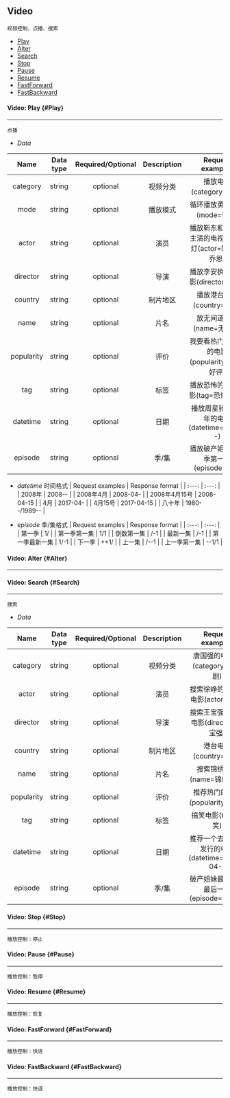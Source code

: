 ## Video

```
视频控制、点播、搜索
```
* [Play](#Play)
* [Alter](#Alter)
* [Search](#Search)
* [Stop](#Stop)
* [Pause](#Pause)
* [Resume](#Resume)
* [FastForward](#FastForward)
* [FastBackward](#FastBackward)


#### Video: Play {#Play}

---
```
点播
```

* _Data_

| Name | Data type | Required/Optional | Description | Request examples |
| :---: | :---: | :---: |:---: |:---: |
| category | string | optional | 视频分类 | 播放电影(category=电影) |
| mode | string | optional | 播放模式 | 循环播放勇敢的心(mode=循环) |
| actor | string | optional | 演员 | 播放靳东和陈乔恩主演的电视剧鬼吹灯(actor=靳东,陈乔恩) |
| director | string | optional | 导演 | 播放李安执导的电影(director=李安) |
| country | string | optional | 制片地区 | 播放港台电影(country=港台) |
| name | string | optional | 片名 | 放无间道看看(name=无间道) |
| popularity | string | optional | 评价 | 我要看热门评价高的电影(popularity=热门,好评) |
| tag | string | optional | 标签 | 播放恐怖的经典电影(tag=恐怖,经典) |
| datetime | string | optional | 日期 | 播放周星驰2008年的电影(datetime=2008--) |
| episode | string | optional | 季/集 | 播放破产姐妹第二季第一集(episode=2/1) |


* _datetime_ 时间格式
| Request examples | Response format |
| :---: | :---: |
| 2008年 | 2008-- |
| 2008年4月 | 2008-04- |
| 2008年4月15号 | 2008-04-15 |
| 4月 | 2017-04- |
| 4月15号 | 2017-04-15 |
| 八十年 | 1980--/1989-- |


* _episode_ 季/集格式
| Request examples | Response format |
| :---: | :---: |
| 第一季 | 1/ |
| 第一季第一集 | 1/1 |
| 倒数第一集 | /-1 |
| 最新一集 | /-1 |
| 第一季最新一集 | 1/-1 |
| 下一季 | ++1/ |
| 上一集 | /--1 |
| 上一季第一集 | --1/1 |


#### Video: Alter {#Alter}

---

#### Video: Search {#Search}
---
```
搜索
```

* _Data_

| Name | Data type | Required/Optional | Description | Request examples |
| :---: | :---: | :---: |:---: |:---: |
| category | string | optional | 视频分类 | 唐国强的电视剧(category=电视剧) |
| actor | string | optional | 演员 | 搜索徐峥的去年的电影(actor=徐峥) |
| director | string | optional | 导演 | 搜索王宝强导演的电影(director=王宝强) |
| country | string | optional | 制片地区 | 港台电影(country=港台) |
| name | string | optional | 片名 | 搜索锦绣未央(name=锦绣未央) |
| popularity | string | optional | 评价 | 推荐热门的电影(popularity=热门) |
| tag | string | optional | 标签 | 搞笑电影(tag=搞笑) |
| datetime | string | optional | 日期 | 推荐一个去年四月发行的电影(datetime=2016-04-) |
| episode | string | optional | 季/集 | 破产姐妹最新一季最后一集(episode=-1/-1) |


#### Video: Stop {#Stop}
---
```
播放控制：停止
```

#### Video: Pause {#Pause}
---
```
播放控制：暂停
```

#### Video: Resume {#Resume}
---
```
播放控制：恢复
```

#### Video: FastForward {#FastForward}
---
```
播放控制：快进
```

#### Video: FastBackward {#FastBackward}
---
```
播放控制：快退
```
